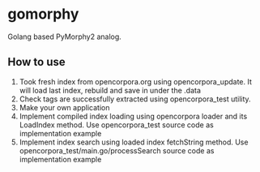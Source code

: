 # gomorphy
Golang based PyMorphy2 analog.

## How to use

1. Took fresh index from opencorpora.org using opencorpora_update. It will load last index, rebuild and save in under the .data 
2. Check tags are successfully extracted using opencorpora_test utility.
3. Make your own application 
4. Implement compiled index loading using opencorpora loader and its LoadIndex method. Use opencorpora_test source code as implementation example
5. Implement index search using loaded index fetchString method. Use opencorpora_test/main.go/processSearch source code as implementation example


